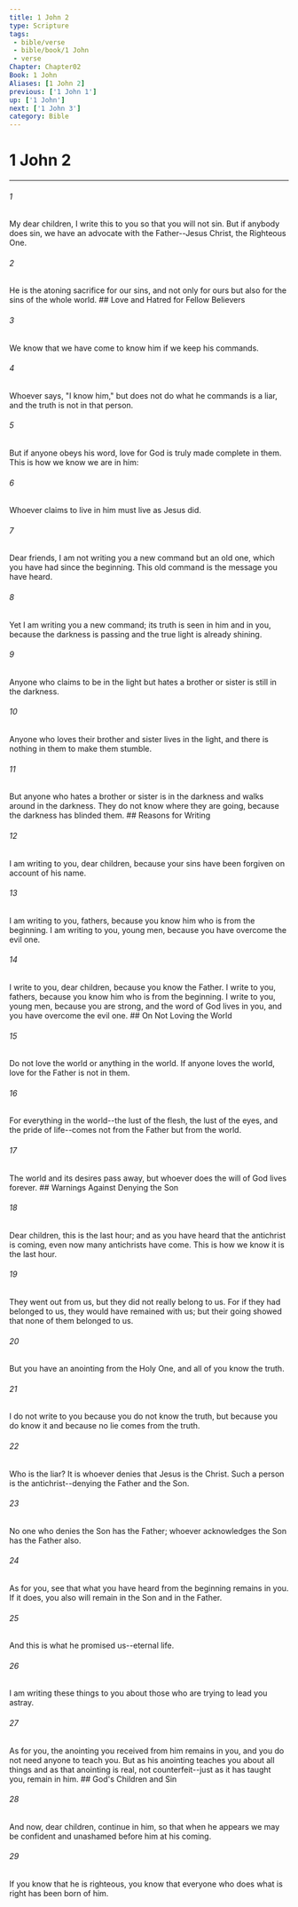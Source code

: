 ```yaml
---
title: 1 John 2
type: Scripture
tags:
 - bible/verse
 - bible/book/1 John
 - verse
Chapter: Chapter02
Book: 1 John
Aliases: [1 John 2]
previous: ['1 John 1']
up: ['1 John']
next: ['1 John 3']
category: Bible
---
```

# 1 John 2

***


###### 1 
My dear children, I write this to you so that you will not sin. But if anybody does sin, we have an advocate with the Father--Jesus Christ, the Righteous One. 

###### 2 
He is the atoning sacrifice for our sins, and not only for ours but also for the sins of the whole world. ## Love and Hatred for Fellow Believers 

###### 3 
We know that we have come to know him if we keep his commands. 

###### 4 
Whoever says, "I know him," but does not do what he commands is a liar, and the truth is not in that person. 

###### 5 
But if anyone obeys his word, love for God is truly made complete in them. This is how we know we are in him: 

###### 6 
Whoever claims to live in him must live as Jesus did. 

###### 7 
Dear friends, I am not writing you a new command but an old one, which you have had since the beginning. This old command is the message you have heard. 

###### 8 
Yet I am writing you a new command; its truth is seen in him and in you, because the darkness is passing and the true light is already shining. 

###### 9 
Anyone who claims to be in the light but hates a brother or sister is still in the darkness. 

###### 10 
Anyone who loves their brother and sister lives in the light, and there is nothing in them to make them stumble. 

###### 11 
But anyone who hates a brother or sister is in the darkness and walks around in the darkness. They do not know where they are going, because the darkness has blinded them. ## Reasons for Writing 

###### 12 
I am writing to you, dear children, because your sins have been forgiven on account of his name. 

###### 13 
I am writing to you, fathers, because you know him who is from the beginning. I am writing to you, young men, because you have overcome the evil one. 

###### 14 
I write to you, dear children, because you know the Father. I write to you, fathers, because you know him who is from the beginning. I write to you, young men, because you are strong, and the word of God lives in you, and you have overcome the evil one. ## On Not Loving the World 

###### 15 
Do not love the world or anything in the world. If anyone loves the world, love for the Father is not in them. 

###### 16 
For everything in the world--the lust of the flesh, the lust of the eyes, and the pride of life--comes not from the Father but from the world. 

###### 17 
The world and its desires pass away, but whoever does the will of God lives forever. ## Warnings Against Denying the Son 

###### 18 
Dear children, this is the last hour; and as you have heard that the antichrist is coming, even now many antichrists have come. This is how we know it is the last hour. 

###### 19 
They went out from us, but they did not really belong to us. For if they had belonged to us, they would have remained with us; but their going showed that none of them belonged to us. 

###### 20 
But you have an anointing from the Holy One, and all of you know the truth. 

###### 21 
I do not write to you because you do not know the truth, but because you do know it and because no lie comes from the truth. 

###### 22 
Who is the liar? It is whoever denies that Jesus is the Christ. Such a person is the antichrist--denying the Father and the Son. 

###### 23 
No one who denies the Son has the Father; whoever acknowledges the Son has the Father also. 

###### 24 
As for you, see that what you have heard from the beginning remains in you. If it does, you also will remain in the Son and in the Father. 

###### 25 
And this is what he promised us--eternal life. 

###### 26 
I am writing these things to you about those who are trying to lead you astray. 

###### 27 
As for you, the anointing you received from him remains in you, and you do not need anyone to teach you. But as his anointing teaches you about all things and as that anointing is real, not counterfeit--just as it has taught you, remain in him. ## God's Children and Sin 

###### 28 
And now, dear children, continue in him, so that when he appears we may be confident and unashamed before him at his coming. 

###### 29 
If you know that he is righteous, you know that everyone who does what is right has been born of him. 
